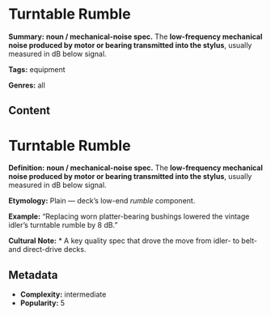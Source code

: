 # Turntable Rumble

**Summary:** **noun / mechanical-noise spec.** The **low-frequency mechanical noise produced by motor or bearing transmitted into the stylus**, usually measured in dB below signal.

**Tags:** equipment

**Genres:** all

## Content

# Turntable Rumble

**Definition:** **noun / mechanical-noise spec.** The **low-frequency mechanical noise produced by motor or bearing transmitted into the stylus**, usually measured in dB below signal.

**Etymology:** Plain — deck’s low-end *rumble* component.

**Example:** “Replacing worn platter-bearing bushings lowered the vintage idler’s turntable rumble by 8 dB.”

**Cultural Note:** * A key quality spec that drove the move from idler- to belt- and direct-drive decks.

## Metadata

- **Complexity:** intermediate
- **Popularity:** 5

